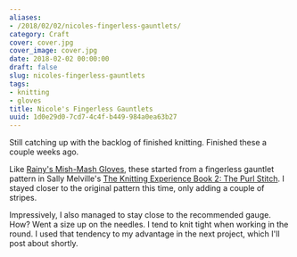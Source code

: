 ```yaml
---
aliases:
- /2018/02/02/nicoles-fingerless-gauntlets/
category: Craft
cover: cover.jpg
cover_image: cover.jpg
date: 2018-02-02 00:00:00
draft: false
slug: nicoles-fingerless-gauntlets
tags:
- knitting
- gloves
title: Nicole's Fingerless Gauntlets
uuid: 1d0e29d0-7cd7-4c4f-b449-984a0ea63b27
---
```


Still catching up with the backlog of finished knitting. Finished these a couple weeks ago.

Like [Rainy's Mish-Mash Gloves][], these started from a fingerless gauntlet pattern in Sally Melville's [The
Knitting Experience Book 2: The Purl Stitch][]. I stayed closer to the original pattern this time, only adding
a couple of stripes.

[Rainy's Mish-Mash Gloves]: /post/2016/03/rainys-mish-mash-gloves
[The Knitting Experience Book 2: The Purl Stitch]: https://www.goodreads.com/book/show/24691.The_Knitting_Experience

Impressively, I also managed to stay close to the recommended gauge. How? Went a size up on the needles. I
tend to knit tight when working in the round. I used that tendency to my advantage in the next project, which
I'll post about shortly.
